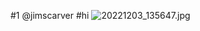 #1 @jimscarver
#hi
<img src="blob:chrome-untrusted://media-app/66d07569-9b46-4f0f-a6d5-5df7d0629b31" alt="20221203_135647.jpg"/>
